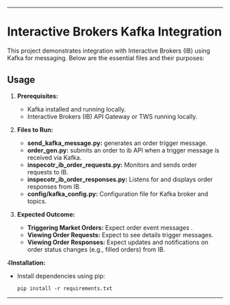 #
---

# Interactive Brokers Kafka Integration

This project demonstrates integration with Interactive Brokers (IB) using Kafka for messaging. Below are the essential files and their purposes:

## Usage

1. **Prerequisites:**
   - Kafka installed and running locally.
   - Interactive Brokers (IB) API Gateway or TWS running locally.

2. **Files to Run:**

   - **send_kafka_message.py:** generates an order trigger message.
   - **order_gen.py:** submits an order to ib API when  a trigger message is received via Kafka.
   - **inspecotr_ib_order_requests.py:** Monitors and sends order requests to IB.
   - **inspecotr_ib_order_responses.py:** Listens for and displays order responses from IB.
   - **config/kafka_config.py:** Configuration file for Kafka broker and topics.

3. **Expected Outcome:**
   - **Triggering Market Orders:** Expect order event messages .
   - **Viewing Order Requests:** Expect to see details trigger messages.
   - **Viewing Order Responses:** Expect updates and notifications on order status changes (e.g., filled orders) from IB.

4**Installation:**
   - Install dependencies using pip:
     ```
     pip install -r requirements.txt
     ```
---
